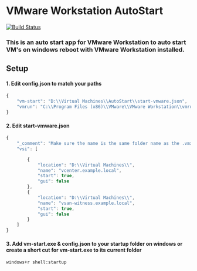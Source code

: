 ﻿# VMware Workstation AutoStart
[![Build Status](https://api.travis-ci.com/rgnix-pro/vmware-workstation-autostart.svg?branch=main&status=passed)](https://travis-ci.com/github/rgnix-pro/vmware-workstation-autostart)
### This is an auto start app for VMware Workstation to auto start VM's on windows reboot with VMware Workstation installed.
## Setup

#### 1. Edit config.json to match your paths

```javascript
{
    "vm-start": "D:\\Virtual Machines\\AutoStart\\start-vmware.json",
    "vmrun": "C:\\Program Files (x86)\\VMware\\VMware Workstation\\vmrun.exe"
}
```

#### 2. Edit start-vmware.json 
```javascript
{
    "_comment": "Make sure the name is the same folder name as the .vmx file",
    "vsi": [

        {
            "location": "D:\\Virtual Machines\\",
            "name": "vcenter.example.local",
            "start": true,
            "gui": false
        },
        {
            "location": "D:\\Virtual Machines\\",
            "name": "vsan-witness.example.local",
            "start": true,
            "gui": false
        }
    ]
}
```
#### 3. Add vm-start.exe & config.json to your startup folder on windows or create a short cut for vm-start.exe to its current folder 

`windows+r shell:startup `
